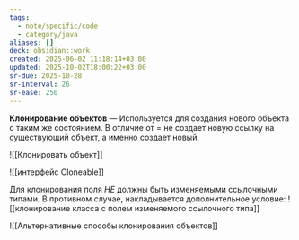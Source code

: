 ```yaml
---
tags:
  - note/specific/code
  - category/java
aliases: []
deck: obsidian::work
created: 2025-06-02 11:18:14+03:00
updated: 2025-10-02T18:00:22+03:00
sr-due: 2025-10-28
sr-interval: 26
sr-ease: 250
---
```


**Клонирование объектов**
—
Используется для создания нового объекта с таким же состоянием. В отличие от = не создает новую ссылку на существующий объект, а именно создает новый.

![[Клонировать объект]]

![[интерфейс Cloneable]]

Для клонирования поля *НЕ* должны быть изменяемыми ссылочными типами. В противном случае, накладывается дополнительное условие:
![[клонирование класса с полем изменяемого ссылочного типа]]

![[Альтернативные способы клонирования объектов]]
